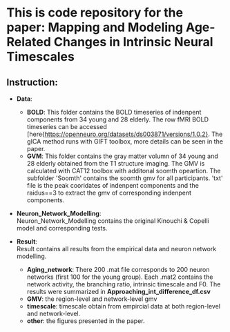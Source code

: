 # This is code repository for the paper: Mapping and Modeling Age-Related Changes in Intrinsic Neural Timescales

## **Instruction**:
+ **Data**:<br>
    + **BOLD**: This folder contains the BOLD timeseries of indenpent components from 34 young and 28 elderly. The row fMRI BOLD timeseries can be accessed [here{https://openneuro.org/datasets/ds003871/versions/1.0.2}.
          The gICA method runs with GIFT toolbox, more details can be seen in the paper. <br>
    + **GVM**: This folder contains the gray matter volumn of 34 young and 28 elderly obtained from the T1 structure imaging. The GMV is calculated with CAT12 toolbox with additonal soomth opeartion. The subfolder 'Soomth' contains the soomth gmv for all participants.
        'txt' file is the peak cooridates of indenpent components and the raidus==3 to extract the gmv of corresponding indenpent components.
+ **Neuron_Network_Modelling**:<br>
   Neuron_Network_Modelling contains the original Kinouchi & Copelli model and corresponding tests.
 
+ **Result**:<br>
   Result contains all results from the empirical data and neuron network modelling.
   + **Aging_network**: There 200 .mat file corresponds to 200 neuron networks (first 100 for the young group).  Each .mat2 contains the network activity, the branching ratio, intrinsic timescale and F0. The results were summarized in **Approaching_int_difference_df.csv**
   + **GMV**: the region-level and network-level gmv
   + **timescale**: timescale obtain from empircial data at both region-level and network-level.
   + **other**: the figures presented in the paper.

